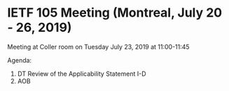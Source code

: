 # IETF 105 Meeting (Montreal, July 20 - 26, 2019)

Meeting at Coller room on Tuesday July 23, 2019 at 11:00-11:45

Agenda:

1) DT Review of the Applicability Statement I-D
2) AOB
